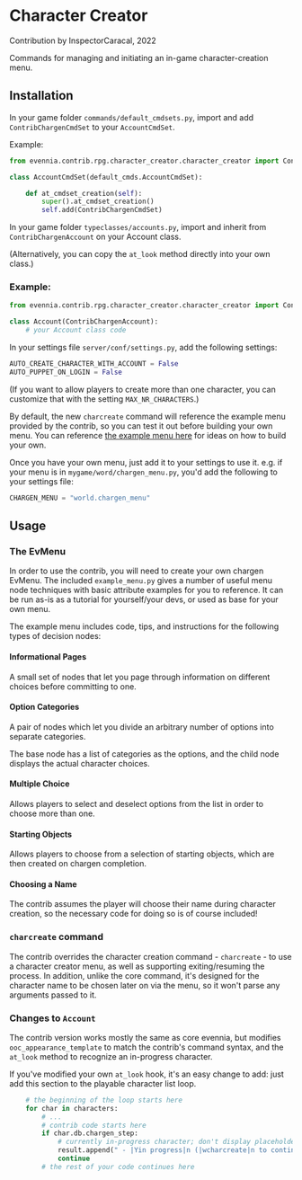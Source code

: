 # Character Creator

Contribution by InspectorCaracal, 2022

Commands for managing and initiating an in-game character-creation menu.

## Installation

In your game folder `commands/default_cmdsets.py`, import and add
`ContribChargenCmdSet` to your `AccountCmdSet`.

Example:
```python
from evennia.contrib.rpg.character_creator.character_creator import ContribChargenCmdSet

class AccountCmdSet(default_cmds.AccountCmdSet):

    def at_cmdset_creation(self):
        super().at_cmdset_creation()
        self.add(ContribChargenCmdSet)
```

In your game folder `typeclasses/accounts.py`, import and inherit from `ContribChargenAccount`
on your Account class.

(Alternatively, you can copy the `at_look` method directly into your own class.)

### Example:

```python
from evennia.contrib.rpg.character_creator.character_creator import ContribChargenAccount

class Account(ContribChargenAccount):
    # your Account class code
```

In your settings file `server/conf/settings.py`, add the following settings:

```python
AUTO_CREATE_CHARACTER_WITH_ACCOUNT = False
AUTO_PUPPET_ON_LOGIN = False
```

(If you want to allow players to create more than one character, you can
customize that with the setting `MAX_NR_CHARACTERS`.)

By default, the new `charcreate` command will reference the example menu
provided by the contrib, so you can test it out before building your own menu.
You can reference
[the example menu here](github:develop/evennia/contrib/rpg/character_creator/example_menu.py) for
ideas on how to build your own.

Once you have your own menu, just add it to your settings to use it. e.g. if your menu is in
`mygame/word/chargen_menu.py`, you'd add the following to your settings file:

```python
CHARGEN_MENU = "world.chargen_menu"
```

## Usage

### The EvMenu

In order to use the contrib, you will need to create your own chargen EvMenu.
The included `example_menu.py` gives a number of useful menu node techniques
with basic attribute examples for you to reference. It can be run as-is as a
tutorial for yourself/your devs, or used as base for your own menu.

The example menu includes code, tips, and instructions for the following types
of decision nodes:

#### Informational Pages

A small set of nodes that let you page through information on different choices before committing to one.

#### Option Categories

A pair of nodes which let you divide an arbitrary number of options into separate categories.

The base node has a list of categories as the options, and the child node displays the actual character choices.

#### Multiple Choice

Allows players to select and deselect options from the list in order to choose more than one.

#### Starting Objects

Allows players to choose from a selection of starting objects, which are then created on chargen completion.

#### Choosing a Name

The contrib assumes the player will choose their name during character creation,
so the necessary code for doing so is of course included!


### `charcreate` command

The contrib overrides the character creation command - `charcreate` - to use a
character creator menu, as well as supporting exiting/resuming the process. In
addition, unlike the core command, it's designed for the character name to be
chosen later on via the menu, so it won't parse any arguments passed to it.

### Changes to `Account`

The contrib version works mostly the same as core evennia, but modifies `ooc_appearance_template`
to match the contrib's command syntax, and the `at_look` method to recognize an in-progress
character.

If you've modified your own `at_look` hook, it's an easy change to add: just add this section to the
playable character list loop.

```python
    # the beginning of the loop starts here
    for char in characters:
        # ...
        # contrib code starts here
        if char.db.chargen_step:
            # currently in-progress character; don't display placeholder names
            result.append(" - |Yin progress|n (|wcharcreate|n to continue)")
            continue
        # the rest of your code continues here
```


